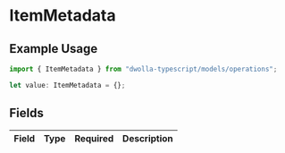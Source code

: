 # ItemMetadata

## Example Usage

```typescript
import { ItemMetadata } from "dwolla-typescript/models/operations";

let value: ItemMetadata = {};
```

## Fields

| Field       | Type        | Required    | Description |
| ----------- | ----------- | ----------- | ----------- |